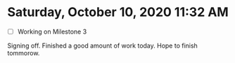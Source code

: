 # Saturday, October 10, 2020 11:32 AM
- [ ] Working on Milestone 3

Signing off. Finished a good amount of work today. Hope to finish tommorow. 